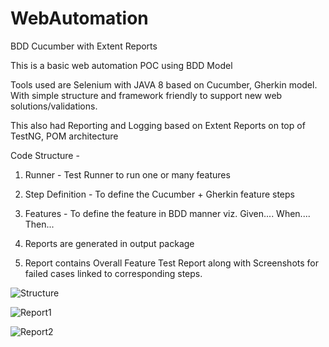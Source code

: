 # WebAutomation
BDD Cucumber with Extent Reports

This is a basic web automation POC using BDD Model

Tools used are Selenium with JAVA 8 based on Cucumber, Gherkin model. With simple structure and framework friendly to support new web solutions/validations.

This also had Reporting and Logging based on Extent Reports on top of TestNG, POM architecture

Code Structure - 
 1. Runner - Test Runner to run one or many features
 2. Step Definition - To define the Cucumber + Gherkin feature steps
 3. Features - To define the feature in BDD manner viz.
    Given.... When.... Then...
   
 4. Reports are generated in output package
 5. Report contains Overall Feature Test Report along with Screenshots for failed cases linked to corresponding steps. 
 
![Structure](https://user-images.githubusercontent.com/33332202/119026844-02dc3000-b97c-11eb-8d1c-1d4f3a4659d5.JPG)

![Report1](https://user-images.githubusercontent.com/33332202/119026858-07084d80-b97c-11eb-8191-2c4613212842.JPG)

![Report2](https://user-images.githubusercontent.com/33332202/119026864-0a033e00-b97c-11eb-941a-ed79c84b683e.JPG)
